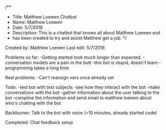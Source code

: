 /**
 * Title: Matthew Loewen Chatbot
 * Name: Matthew Loewen
 * Date: 5/7/2018
 * Description: This is a chatbot that knows all about Matthew Loewen and 
 * has been created to try and assist Matthew get a job. 
 */





Created by: Matthew Loewen
Last edit: 5/7/2018

Problems so far:
-Getting started took much longer than expected. 
-conversation models are a pain in the butt
-this bot is stupid, doesn't learn
-programming takes a long time 

Real problems:
-Can't reassign vars once already set

Todo:
-test bot with test subjects 
    -see how they interact with the bot
-make conversations with the bot
-gather information about the user talking to the bot
-compline the information and send email to matthew loewen about who's chatting with the bot

Backburner:
Talk to the bot with voice (~10 minutes, already started code)

Completed:
Chat feedback
setup